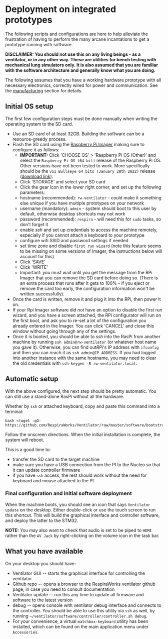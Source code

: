 # Deployment on integrated prototypes

The following scripts and configurations are here to help alleviate the frustration of having to perform the many arcane incantations to get a prototype running with software.

**DISCLAIMER: You should not use this on any living beings - as a ventilator, or in any other way. These are utilities for bench testing with mechanical lung simulators only. It is also assumed that you are familiar with the software architecture and generally know what you are doing.**

The following assumes that you have a working hardware prototype with all necessary electronics, correctly wired for power and communication. See the [manufacturing](../../../manufacturing) section for details.

## Initial OS setup

The first few configuration steps must be done manually when writing the operating system to the SD card.

* Use an SD card of at least 32GB. Building the software can be a resource-greedy process.
* Flash the SD card using the [Raspberry Pi Imager](https://www.raspberrypi.com/software/) making sure to configure it as follows:
  * **IMPORTANT:** Click 'CHOOSE OS' > 'Raspberry Pi OS (Other)' and select the `Raspberry Pi OS (64-bit)` release of the Raspberry Pi OS. Other versions have not been tested to work. More specifically should be the `v11 Bullseye 64 bits (January 28th 2022)` release ([download link](https://downloads.raspberrypi.org/raspios_arm64/images/raspios_arm64-2022-01-28/)).
  * Click 'STORAGE' and select your SD card
  * Click the gear icon in the lower right corner, and set up the following parameters:
   * hostname (recommended): `rw-ventilator` - could make it something else unique if you have multiple prototypes on your network
   * username (mandatory): `admin` - system should boot to this user by default, otherwise desktop shortcuts may not work
   * password (recommended): `respira` - will need this for `sudo` tasks, so don't forget it
   * enable *ssh* and set up credentials to access the machine remotely, especially if you cannot attach a keyboard to your prototype
   * configure wifi SSID and password settings if needed
   * set time zone and disable `first run wizard` (note this feature seems to be missing on some versions of Imager, the instructions below will account for this)
   * Click 'SAVE'
   * Click 'WRITE'
   * Important: you must wait until you get the message from the RPi Imager that you can remove the SD card before doing so. (There is an extra process that runs after it gets to 100% - if you eject or remove the card too early, the configuration information won't be written successfully).
* Once the card is written, remove it and plug it into the RPi, then power it on.
* If your Rpi Imager software did not have an option to disable the first run wizard, and you have a screen attached, the RPi configurator will run on the first boot, and ask you to re-set a lot of the configuration you already entered in the Imager.  You can click 'CANCEL' and close this window without going through any of the settings.
* Once it is booted, you should be able to *ssh* into the RasPi from another machine by running `ssh admin@rw-ventilator` (or whatever host name you gave it). Otherwise, you can find out*RPi*'s IP address with `ifconfig` and then you can reach it as `ssh admin@IP_ADDRESS`. If you had logged into another instance with the same hostname, you may need to clear the old credentials with `ssh-keygen -R rw-ventilator.local`.

## Automatic setup

With the above configured, the next step should be pretty automatic. You can still use a stand-alone RasPi without all the hardware.

Whether by `ssh` or attached keyboard, copy and paste this command into a terminal:

<!-- \TODO change command to point to master before merging!!! -->
```shell
bash <(wget -qO- https://github.com/RespiraWorks/Ventilator/raw/master/software/bootstrap/bootstrap.sh)
```

Follow the onscreen directions. When the initial installation is complete, the system will reboot.

This is a good time to:
* transfer the SD card to the target machine
* make sure you have a USB connection from the PI to the Nucleo so that it can update controller firmware
* if you have `ssh` access, the rest should work without the need for keyboard and mouse attached to the PI

### Final configuration and initial software deployment

When the machine boots, you should see an icon that says `Ventilator update` on the desktop. Either double-click or use the touch screen to run this shortcut.
This will build the graphical interface and controller software, and deploy the latter to the STM32.

**NOTE:** You may also want to check that audio is set to be piped to `HDMI` rather than the `AV Jack` by right-clicking on the volume icon in the task bar.

## What you have available

On your desktop you should have:
* Ventilator GUI -- starts the graphical interface for controlling the ventilator
* Github repo -- opens a browser to the RespiraWorks ventilator github page, in case you need to consult documentation
* Ventilator update -- run this any time to update all firmware and software to the latest version
* debug -- opens console with ventilator debug interface and connects to the controller. You should be able to use this utility via `ssh` as well, by running `~/ventilator/software/controller/controller.sh debug`.
* For your convenience, a virtual `matchbox-keyboard` utility has been installed, which can be found on the main application menu under `Accessories`.
